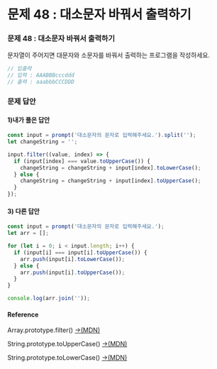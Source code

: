 # 문제 48 : 대소문자 바꿔서 출력하기

### 문제 48 : 대소문자 바꿔서 출력하기

문자열이 주어지면 대문자와 소문자를 바꿔서 출력하는 프로그램을 작성하세요.

```javascript
// 입출력
// 입력 : AAABBBcccddd
// 출력 : aaabbbCCCDDD
```

### 문제 답안

#### 1\)내가 풀은 답안

```javascript
const input = prompt('대소문자의 문자로 입력해주세요.').split('');
let changeString = '';

input.filter((value, index) => {
  if (input[index] === value.toUpperCase()) {
    changeString = changeString + input[index].toLowerCase();
  } else {
    changeString = changeString + input[index].toUpperCase();
  }
});

```

#### 3\) 다른 답안



```javascript
const input = prompt('대소문자의 문자로 입력해주세요.');
let arr = [];

for (let i = 0; i < input.length; i++) {
  if (input[i] === input[i].toUpperCase()) {
    arr.push(input[i].toLowerCase());
  } else {
    arr.push(input[i].toUpperCase());
  }
}

console.log(arr.join(''));
```

#### 

#### Reference

Array.prototype.filter\(\) [→\(MDN\)](https://developer.mozilla.org/ko/docs/Web/JavaScript/Reference/Global_Objects/Array/filter)

String.prototype.toUpperCase\(\) [→\(MDN\)](https://developer.mozilla.org/ko/docs/Web/JavaScript/Reference/Global_Objects/String/toUpperCase)

String.prototype.toLowerCase\(\) [→\(MDN\)](https://developer.mozilla.org/ko/docs/Web/JavaScript/Reference/Global_Objects/String/toLowerCase)





